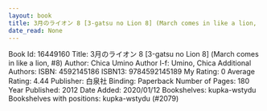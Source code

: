 ```yaml
---
layout: book
title: 3月のライオン 8 [3-gatsu no Lion 8] (March comes in like a lion,  no. 8)
date_read: None
---
```


Book Id: 16449160
Title: 3月のライオン 8 [3-gatsu no Lion 8] (March comes in like a lion, #8)
Author: Chica Umino
Author l-f: Umino, Chica
Additional Authors: 
ISBN: 4592145186
ISBN13: 9784592145189
My Rating: 0
Average Rating: 4.44
Publisher: 白泉社
Binding: Paperback
Number of Pages: 180
Year Published: 2012
Date Added: 2020/01/12
Bookshelves: kupka-wstydu
Bookshelves with positions: kupka-wstydu (#2079)

